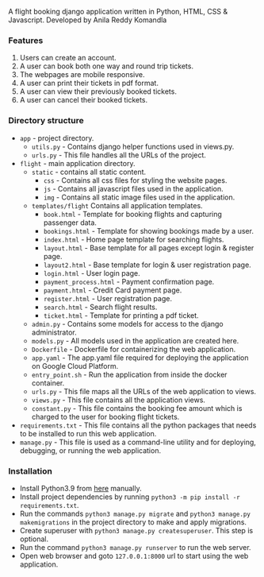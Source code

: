 A flight booking django application written in Python, HTML, CSS & Javascript.
Developed by Anila Reddy Komandla

### Features
1. Users can create an account.
2. A user can book both one way and round trip tickets.
3. The webpages are mobile responsive.
4. A user can print their tickets in pdf format.
5. A user can view their previously booked tickets.
6. A user can cancel their booked tickets.

### Directory structure
  - `app` - project directory.
    - `utils.py` - Contains django helper functions used in views.py.
    - `urls.py` - This file handles all the URLs of the project.
  - `flight` - main application directory.
    - `static` - contains all static content.
        - `css` - Contains all css files for styling the website pages.
        - `js` - Contains all javascript files used in the application.
        - `img` - Contains all static image files used in the application.
    - `templates/flight` Contains all application templates.
        - `book.html` - Template for booking flights and capturing passenger data.
        - `bookings.html` - Template for showing bookings made by a user.
        - `index.html` - Home page template for searching flights.
        - `layout.html` - Base template for all pages except login & register page.
        - `layout2.html` - Base template for login & user registration page.
        - `login.html` - User login page.
        - `payment_process.html` - Payment confirmation page.
        - `payment.html` - Credit Card payment page.
        - `register.html` - User registration page.
        - `search.html` - Search flight results.
        - `ticket.html` - Template for printing a pdf ticket.
    - `admin.py` - Contains some models for access to the django administrator.
    - `models.py` - All models used in the application are created here.
    - `Dockerfile` - Dockerfile for containerizing the web application.
    - `app.yaml` - The app.yaml file required for deploying the application on Google Cloud Platform.
    - `entry_point.sh` - Run the application from inside the docker container.
    - `urls.py` - This file maps all the URLs of the web application to views.
    - `views.py` - This file contains all the application views.
    - `constant.py` - This file contains the booking fee amount which is charged to the user for booking flight tickets.
  - `requirements.txt` - This file contains all the python packages that needs to be installed to run this web application.
  - `manage.py` - This file is used as a command-line utility and for deploying, debugging, or running the web application.

### Installation

- Install Python3.9 from [here](https://www.python.org/downloads/) manually.
- Install project dependencies by running `python3 -m pip install -r requirements.txt`.
- Run the commands `python3 manage.py migrate` and `python3 manage.py makemigrations` in the project directory to make and apply migrations.
- Create superuser with `python3 manage.py createsuperuser`. This step is optional.
- Run the command `python3 manage.py runserver` to run the web server.
- Open web browser and goto `127.0.0.1:8000` url to start using the web application.
